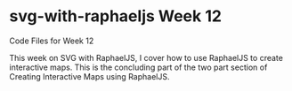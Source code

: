 # svg-with-raphaeljs Week 12
Code Files for Week 12

This week on SVG with RaphaelJS, I cover how to use RaphaelJS to create interactive maps. This is the concluding part of the two part section of Creating Interactive Maps using RaphaelJS.